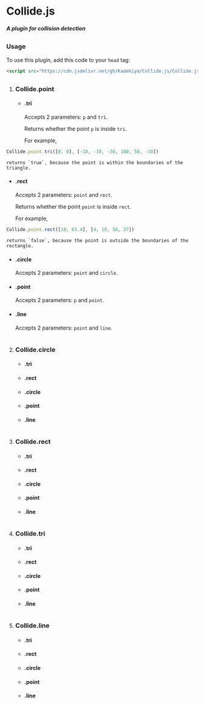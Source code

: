 # Collide.js
##### A plugin for collision detection
##

### Usage
To use this plugin, add this code to your `head` tag:
```html
<script src="https://cdn.jsdelivr.net/gh/Kaamkiya/Collide.js/Collide.js"></script>
```
##

1. ### Collide.point
   * #### .tri
     Accepts 2 parameters: `p` and `tri`.

     Returns whether the point `p` is inside `tri`.

     For example,

```js
Collide.point.tri([0, 0], [-10, -10, -30, 100, 50, -10])
```

    returns `true`, because the point is within the boundaries of the triangle. 
   * #### .rect
     Accepts 2 parameters: `point` and `rect`.
     
     Returns whether the point `point` is inside `rect`.

     For example,

```js
Collide.point.rect([10, 63.4], [4, 10, 50, 37])
```

    returns `false`, because the point is outside the boundaries of the rectangle. 
   * #### .circle
     Accepts 2 parameters: `point` and `circle`.
     
   * #### .point
     Accepts 2 parameters: `p` and `point`.
   * #### .line
     Accepts 2 parameters: `point` and `line`.
#
2. ### Collide.circle
   * #### .tri
   * #### .rect
   * #### .circle
   * #### .point
   * #### .line
#
3. ### Collide.rect
   * #### .tri
   * #### .rect
   * #### .circle
   * #### .point
   * #### .line
#
4. ### Collide.tri
   * #### .tri
   * #### .rect
   * #### .circle
   * #### .point
   * #### .line
#
5. ### Collide.line
   * #### .tri
   * #### .rect
   * #### .circle
   * #### .point
   * #### .line
